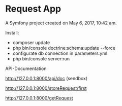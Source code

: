 Request App
=========

A Symfony project created on May 6, 2017, 10:42 am.

Install:
- composer update
- php bin/console doctrine:schema:update --force
- configurate db connection in parameters.yml
- php bin/console server:run


API-Documentation

http://127.0.0.1:8000/api/doc   (sendbox)

http://127.0.0.1:8000/storeRequest/first

http://127.0.0.1:8000/getRequest
